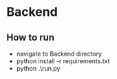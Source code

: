 # Backend 

## How to run
- navigate to Backend directory
- python install -r requirements.txt
- python .\run.py